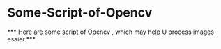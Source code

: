 # Some-Script-of-Opencv

*** Here are some script of Opencv , which may help U process images esaier.***
